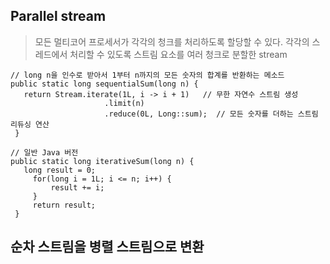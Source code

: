 ## Parallel stream
> 모든 멀티코어 프로세서가 각각의 청크를 처리하도록 할당할 수 있다. 각각의 스레드에서 처리할 수 있도록 스트림 요소를 여러 청크로 분할한 stream

```
// long n을 인수로 받아서 1부터 n까지의 모든 숫자의 합계를 반환하는 메소드
public static long sequentialSum(long n) {
   return Stream.iterate(1L, i -> i + 1)   // 무한 자연수 스트림 생성
                     .limit(n)
                     .reduce(0L, Long::sum);  // 모든 숫자를 더하는 스트림 리듀싱 연산
 }
```

```
// 일반 Java 버전
public static long iterativeSum(long n) {
   long result = 0;
     for(long i = 1L; i <= n; i++) {
         result += i;
     }
     return result;
 }
```

## 순차 스트림을 병렬 스트림으로 변환
